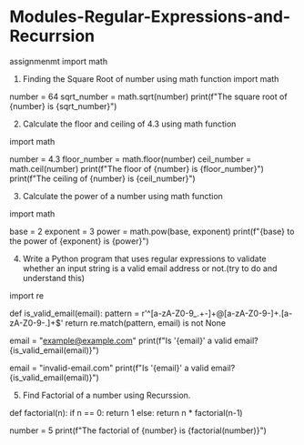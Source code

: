 # Modules-Regular-Expressions-and-Recurrsion
assignmenmt
import math

1. Finding the Square Root of number using math function
 import math

number = 64
sqrt_number = math.sqrt(number)
print(f"The square root of {number} is {sqrt_number}")



2. Calculate the floor and ceiling of 4.3 using math function

import math

number = 4.3
floor_number = math.floor(number)
ceil_number = math.ceil(number)
print(f"The floor of {number} is {floor_number}")
print(f"The ceiling of {number} is {ceil_number}")




3. Calculate the power of a number using math function

import math

base = 2
exponent = 3
power = math.pow(base, exponent)
print(f"{base} to the power of {exponent} is {power}")





4. Write a Python program that uses regular expressions to validate whether an input string    is a valid email address or not.(try to do and understand this)

import re

def is_valid_email(email):
    pattern = r'^[a-zA-Z0-9_.+-]+@[a-zA-Z0-9-]+\.[a-zA-Z0-9-.]+$'
    return re.match(pattern, email) is not None

email = "example@example.com"
print(f"Is '{email}' a valid email? {is_valid_email(email)}")

email = "invalid-email.com"
print(f"Is '{email}' a valid email? {is_valid_email(email)}")






5. Find Factorial of a number using Recurssion.

def factorial(n):
    if n == 0:
        return 1
    else:
        return n * factorial(n-1)

number = 5
print(f"The factorial of {number} is {factorial(number)}")





